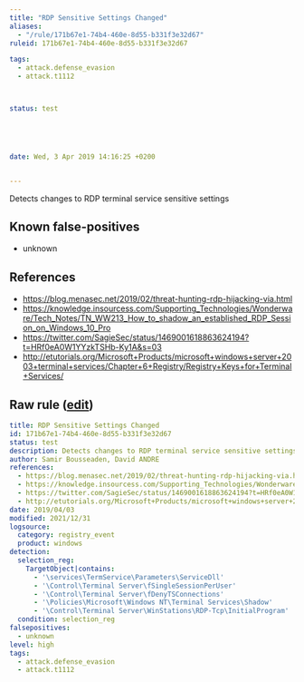 ```yaml
---
title: "RDP Sensitive Settings Changed"
aliases:
  - "/rule/171b67e1-74b4-460e-8d55-b331f3e32d67"
ruleid: 171b67e1-74b4-460e-8d55-b331f3e32d67

tags:
  - attack.defense_evasion
  - attack.t1112



status: test





date: Wed, 3 Apr 2019 14:16:25 +0200


---
```


Detects changes to RDP terminal service sensitive settings

<!--more-->


## Known false-positives

* unknown



## References

* https://blog.menasec.net/2019/02/threat-hunting-rdp-hijacking-via.html
* https://knowledge.insourcess.com/Supporting_Technologies/Wonderware/Tech_Notes/TN_WW213_How_to_shadow_an_established_RDP_Session_on_Windows_10_Pro
* https://twitter.com/SagieSec/status/1469001618863624194?t=HRf0eA0W1YYzkTSHb-Ky1A&s=03
* http://etutorials.org/Microsoft+Products/microsoft+windows+server+2003+terminal+services/Chapter+6+Registry/Registry+Keys+for+Terminal+Services/


## Raw rule ([edit](https://github.com/SigmaHQ/sigma/edit/master/rules/windows/registry_event/registry_event_rdp_settings_hijack.yml))
```yaml
title: RDP Sensitive Settings Changed
id: 171b67e1-74b4-460e-8d55-b331f3e32d67
status: test
description: Detects changes to RDP terminal service sensitive settings
author: Samir Bousseaden, David ANDRE
references:
  - https://blog.menasec.net/2019/02/threat-hunting-rdp-hijacking-via.html
  - https://knowledge.insourcess.com/Supporting_Technologies/Wonderware/Tech_Notes/TN_WW213_How_to_shadow_an_established_RDP_Session_on_Windows_10_Pro
  - https://twitter.com/SagieSec/status/1469001618863624194?t=HRf0eA0W1YYzkTSHb-Ky1A&s=03
  - http://etutorials.org/Microsoft+Products/microsoft+windows+server+2003+terminal+services/Chapter+6+Registry/Registry+Keys+for+Terminal+Services/
date: 2019/04/03
modified: 2021/12/31
logsource:
  category: registry_event
  product: windows
detection:
  selection_reg:
    TargetObject|contains:
      - '\services\TermService\Parameters\ServiceDll'
      - '\Control\Terminal Server\fSingleSessionPerUser'
      - '\Control\Terminal Server\fDenyTSConnections'
      - '\Policies\Microsoft\Windows NT\Terminal Services\Shadow'
      - '\Control\Terminal Server\WinStations\RDP-Tcp\InitialProgram'
  condition: selection_reg
falsepositives:
  - unknown
level: high
tags:
  - attack.defense_evasion
  - attack.t1112

```
